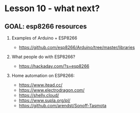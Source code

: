# Lesson 10 - what next?

## GOAL: esp8266 resources

1. Examples of Arduino + ESP8266
   * https://github.com/esp8266/Arduino/tree/master/libraries

2. What people do with ESP8266? 
   * https://hackaday.com/?s=esp8266

3. Home automation on ESP8266:
   * https://www.itead.cc/
   * https://www.electrodragon.com/
   * https://shelly.cloud/
   * https://www.supla.org/pl/
   * https://github.com/arendst/Sonoff-Tasmota

   